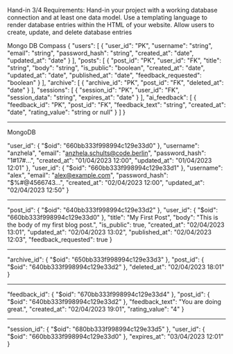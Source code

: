 Hand-in 3/4 Requirements:
Hand-in your project with a working database connection and at least one data model. Use a templating language to render database entries within the HTML of your website. Allow users to create, update, and delete database entries

Mongo DB Compass
{
  "users": [
    {
      "user_id": "PK",
      "username": "string",
      "email": "string", 
      "password_hash": "string",
      "created_at": "date",
      "updated_at": "date"
    }
  ],
  "posts": [
    {
      "post_id": "PK",
      "user_id": "FK",
      "title": "string",
      "body": "string",
      "is_public": "boolean", 
      "created_at": "date",
      "updated_at": "date",
      "published_at": "date",
      "feedback_requested": "boolean"
    }
  ],
  "archive": [
    {
      "archive_id": "PK",
      "post_id": "FK",
      "deleted_at": "date"
    }
  ],
  "sessions": [
    {
      "session_id": "PK",
      "user_id": "FK",
      "session_data": "string",
      "expires_at": "date" 
    }
  ],
  "ai_feedback": [
    {
      "feedback_id": "PK",
      "post_id": "FK",
      "feedback_text": "string",
      "created_at": "date",
      "rating_value": "string or null"
    }
  ]
}
_____________________________________________

MongoDB

  "user_id": {
    "$oid": "660bb333f998994c129e33d0"
  },
  "username": "anzhela",
  "email": "anzhela.schults@code.berlin",
  "password_hash": "1#$17%$#...",
  "created_at": "01/04/2023 12:00",
  "updated_at": "01/04/2023 12:01"
},
  "user_id": {
    "$oid": "660bb333f998994c129e33d1" 
  },
  "username": "alex",
  "email": "alex@example.com",
  "password_hash": "$%#@4566743...", 
  "created_at": "02/04/2023 12:00",
  "updated_at": "02/04/2023 12:50"
  }

__________________________________________

  "post_id": {
    "$oid": "640bb333f998994c129e33d2"
  },
  "user_id": {
    "$oid": "660bb333f998994c129e33d0" 
  },
  "title": "My First Post",
  "body": "This is the body of my first blog post.",
  "is_public": true,
  "created_at": "02/04/2023 13:01",
  "updated_at": "02/04/2023 13:02",
  "published_at": "02/04/2023 12:03",
  "feedback_requested": true
}
____________________________________________

  "archive_id": {
    "$oid": "650bb333f998994c129e33d3"
  },
  "post_id": {
    "$oid": "640bb333f998994c129e33d2"
  },
  "deleted_at": "02/04/2023 18:01"
}
________________________________________

  "feedback_id": {
    "$oid": "670bb333f998994c129e33d4"
  },
  "post_id": {
    "$oid": "640bb333f998994c129e33d2"
  },
  "feedback_text": "You are doing great.",
  "created_at": "02/04/2023 19:01",
  "rating_value": "4"
}
_________________________________________

  "session_id": {
    "$oid": "680bb333f998994c129e33d5"
  },
  "user_id": {
    "$oid": "660bb333f998994c129e33d0"
  },
  "expires_at": "03/04/2023 12:01"
}